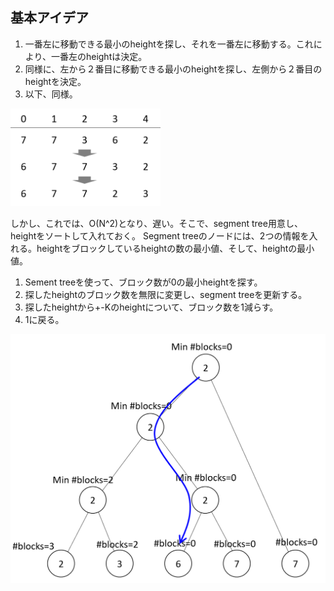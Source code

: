 ## 基本アイデア
1. 一番左に移動できる最小のheightを探し、それを一番左に移動する。これにより、一番左のheightは決定。
2. 同様に、左から２番目に移動できる最小のheightを探し、左側から２番目のheightを決定。
3. 以下、同様。
<img src="images/basic_idea.png" width="240" />

しかし、これでは、O(N^2)となり、遅い。そこで、segment tree用意し、heightをソートして入れておく。
Segment treeのノードには、2つの情報を入れる。heightをブロックしているheightの数の最小値、そして、heightの最小値。

1. Sement treeを使って、ブロック数が0の最小heightを探す。
2. 探したheightのブロック数を無限に変更し、segment treeを更新する。
3. 探したheightから+-Kのheightについて、ブロック数を1減らす。
4. 1に戻る。
<img src="images/traverse_segment_tree.png" />








